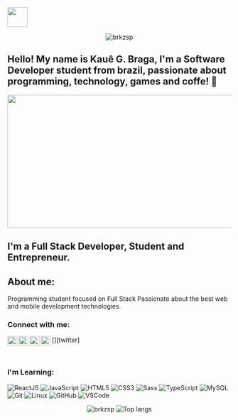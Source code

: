 <p align="left">
  <img src="https://user-images.githubusercontent.com/5713670/87202985-820dcb80-c2b6-11ea-9f56-7ec461c497c3.gif" width="45px">
</p>
<p align="center"> <img src="https://komarev.com/ghpvc/?username=gustavoabell" alt="brkzsp" /> </p>


## Hello! My name is Kauê G. Braga, I'm a Software Developer student from brazil, passionate about programming, technology, games and coffe! 👋
 <img src="https://www.mygo.ge/uploads/blog/1584023795.jpg" width="950px" height="300" />



## I'm a Full Stack Developer, Student and Entrepreneur.


## About me:
Programming student focused on Full Stack Passionate about the best web and mobile development technologies. 


### Connect with me:

[<img align="left" alt="codeSTACKr | YouTube" width="22px" src="https://cdn.jsdelivr.net/npm/simple-icons@v3/icons/youtube.svg" />][youtube]
[<img align="left" alt="codeSTACKr | Twitter" width="22px" src="https://cdn.jsdelivr.net/npm/simple-icons@v3/icons/twitter.svg" />][twitter]
[<img align="left" alt="codeSTACKr | LinkedIn" width="22px" src="https://cdn.jsdelivr.net/npm/simple-icons@v3/icons/linkedin.svg" />][linkedin]
[<img align="left" alt="codeSTACKr | Instagram" width="22px" src="https://cdn.jsdelivr.net/npm/simple-icons@v3/icons/instagram.svg" />][instagram]

<br/>

### I'm Learning:


![ReactJS](https://img.shields.io/badge/-ReactJS-black?style=flat-square&logo=react)
![JavaScript](https://img.shields.io/badge/-JavaScript-black?style=flat-square&logo=javascript)
![HTML5](https://img.shields.io/badge/-HTML5-E34F26?style=flat-square&logo=html5&logoColor=white)
![CSS3](https://img.shields.io/badge/-CSS3-1572B6?style=flat-square&logo=css3)
![Sass](https://img.shields.io/badge/-Sass-CC6699?style=flat-square&logo=sass&logoColor=white)
![TypeScript](https://img.shields.io/badge/-TypeScript-%23282C34?style=flat-square&logo=typescript)
![MySQL](https://img.shields.io/badge/-MySQL-4479A1?style=flat-square&logo=mysql&logoColor=white)
![Git](https://img.shields.io/badge/-Git-black?style=flat-square&logo=git)
![Linux](https://img.shields.io/badge/-linux-%231572B6?style=flat-square&logo=linux)
![GitHub](https://img.shields.io/badge/-GitHub-181717?style=flat-square&logo=github)
![VSCode](https://img.shields.io/badge/-VSCode-007ACC?style=flat-square&logo=visual-studio-code&logoColor=white)

</div>

<p align="center">
  <img src="https://github-readme-stats.vercel.app/api?username=gustavoabell&show_icons=true&title_color=fff&icon_color=00d9ff&text_color=c9d1d9&bg_color=161b22" alt="brkzsp" />
    <img src="https://github-readme-stats.vercel.app/api/top-langs/?username=brkzsp&layout=compact&show_icons=true&title_color=fff&icon_color=fff&text_color=c9d1d9&bg_color=161b22" alt="Top langs" />
</p>



[youtube]: https://www.youtube.com/channel/UCbrkHuOqJEkWFOVIfA0YjXA
[instagram]: https://www.instagram.com/brkzz__/
[linkedin]: https://www.linkedin.com/in/kau%C3%AA-braga/
